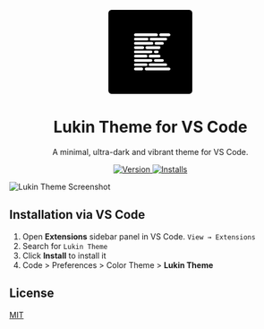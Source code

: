 <p align="center">
  <img src="./images/icon.png" alt="Lukin Theme Logo" width="150">
</p>
<h1 align="center">
  Lukin Theme for VS Code
</h1>
<p align="center">
  A minimal, ultra-dark and vibrant theme for VS Code.
</p>
<p align="center">
  <a href="https://marketplace.visualstudio.com/items?itemName=lukinco.lukin-vscode-theme">
    <img alt="Version" src="https://img.shields.io/visual-studio-marketplace/v/lukinco.lukin-vscode-theme?style=for-the-badge" />
  </a>
  <a href="https://marketplace.visualstudio.com/items?itemName=lukinco.lukin-vscode-theme">
    <img alt="Installs" src="https://img.shields.io/visual-studio-marketplace/i/lukinco.lukin-vscode-theme?style=for-the-badge" />
  </a>
</p>

<img width="1434" alt="Lukin Theme Screenshot" src="https://user-images.githubusercontent.com/2853428/77851927-36755d00-71b2-11ea-99bd-f815895916c0.png">


## Installation via VS Code

1. Open **Extensions** sidebar panel in VS Code. `View → Extensions`
2. Search for `Lukin Theme`
3. Click **Install** to install it
4. Code > Preferences > Color Theme > **Lukin Theme**

## License

[MIT](./license.md)
